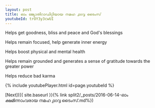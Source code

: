 ```yaml
---
layout: post
title: ഓം ജ്യോതിറാഡിറ്റിയായ നമഹ ൧൦൮ ടൈംസ്
youtubeId: trOY3y3cwUI
---
```

 
 
Helps get goodness, bliss and peace and God's blessings
 
Helps remain focused, help generate inner energy 
 
Helps boost physical and mental health 
 
Helps remain grounded and generates a sense of gratitude towards the greater power 
 
Helps reduce bad karma
 
 
 
 


{% include youtubePlayer.html id=page.youtubeId %}
 
[Next]({{ site.baseurl }}{% link  split2/_posts/2016-06-14-ഓം ക്ഷമിന്നാംവരായ നമഹ ൧൦൮ ടൈംസ്.md%})
 
